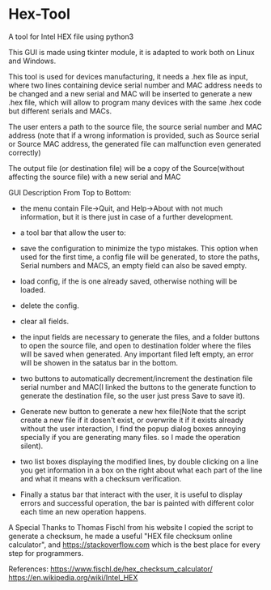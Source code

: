 # Hex-Tool
A tool for Intel HEX file using python3

This GUI is made using tkinter module, it is adapted to work both on Linux and Windows.

This tool is used for devices manufacturing, it needs a .hex file as input, where two lines containing device serial number and MAC address needs to be changed and a new serial and MAC will be inserted to generate a new .hex file, which will allow to program many devices with the same .hex code but different serials and MACs.

The user enters a path to the source file, the source serial number and MAC address (note that if a wrong information is provided, such as Source serial or Source MAC address, the generated file can malfunction even generated correctly)

The output file (or destination file) will be a copy of the Source(without affecting the source file) with a new serial and MAC

GUI Description From Top to Bottom:
 - the menu contain File->Quit, and Help->About with not much information, but it is there just in case of a further development.
  
 - a tool bar that allow the user to:
  
 - save the configuration to minimize the typo mistakes. This option when used for the first time, a config file will be generated, to store the paths, Serial numbers and MACS, an empty field can also be saved empty.
  
 - load config, if the is one already saved, otherwise nothing will be loaded.
  
 - delete the config.
  
 - clear all fields.

  - the input fields are necessary to generate the files, and a folder buttons to open the source file, and open to destination folder where the files will be saved when generated. Any important filed left empty, an error will be showen in the satatus bar in the bottom.
  - two buttons to automatically decrement/increment the destination file serial number and MAC(I linked the buttons to the generate function to generate the destination file, so the user just press Save to save it).
  - Generate new button to generate a new hex file(Note that the script create a new file if it dosen't exist, or overwrite it if it exists already without the user interaction, I find the popup dialog boxes annoying specially if you are generating many files. so I made the operation silent).
  - two list boxes displaying the modified lines, by double clicking on a line you get information in a box on the right about what each part of the line and what it means with a checksum verification.
  - Finally a status bar that interact with the user, it is useful to display errors and successful operation, the bar is painted  with different color each time an new operation happens.
    
A Special Thanks to Thomas Fischl from his website I copied the script to generate a checksum, he made a useful "HEX file checksum online calculator", and https://stackoverflow.com which is the best place for every step for programmers.

References:
https://www.fischl.de/hex_checksum_calculator/
https://en.wikipedia.org/wiki/Intel_HEX
